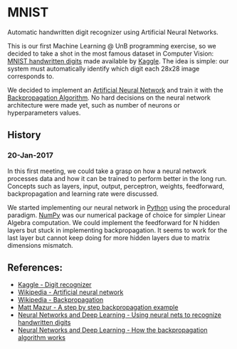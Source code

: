 # MNIST
Automatic handwritten digit recognizer using Artificial Neural Networks.

This is our first Machine Learning @ UnB programming exercise, so we decided to take a shot in the most famous dataset in Computer Vision: [MNIST handwritten digits](https://www.kaggle.com/c/digit-recognizer) made available by [Kaggle](https://www.kaggle.com). The idea is simple: our system must automatically identify which digit each 28x28 image corresponds to.

We decided to implement an [Artificial Neural Network](https://en.wikipedia.org/wiki/Artificial_neural_network) and train it with the [Backpropagation Algorithm](https://en.wikipedia.org/wiki/Backpropagation). No hard decisions on the neural network architecture were made yet, such as number of neurons or hyperparameters values.

## History

### 20-Jan-2017

In this first meeting, we could take a grasp on how a neural network processes data and how it can be trained to perform better in the long run. Concepts such as layers, input, output, perceptron, weights, feedforward, backpropagation and learning rate were discussed.

We started implementing our neural network in [Python](https://www.python.org) using the procedural paradigm. [NumPy](http://www.numpy.org) was our numerical package of choice for simpler Linear Algebra computation. We could implement the feedforward for N hidden layers but stuck in implementing backpropagation. It seems to work for the last layer but cannot keep doing for more hidden layers due to matrix dimensions mismatch.

## References:

- [Kaggle - Digit recognizer](https://www.kaggle.com/c/digit-recognizer)
- [Wikipedia - Artificial neural network](https://en.wikipedia.org/wiki/Artificial_neural_network)
- [Wikipedia - Backpropagation](https://en.wikipedia.org/wiki/Backpropagation)
- [Matt Mazur - A step by step backpropagation example](https://mattmazur.com/2015/03/17/a-step-by-step-backpropagation-example/)
- [Neural Networks and Deep Learning - Using neural nets to recognize handwritten digits](http://neuralnetworksanddeeplearning.com/chap1.html)
- [Neural Networks and Deep Learning - How the backpropagation algorithm works](http://neuralnetworksanddeeplearning.com/chap2.html)